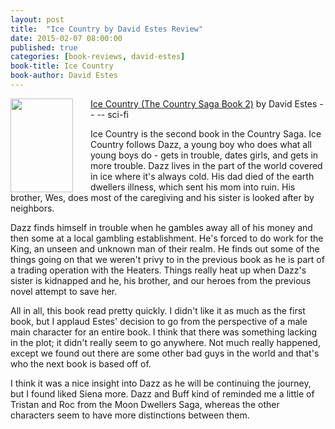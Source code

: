 ```yaml
---
layout: post
title:  "Ice Country by David Estes Review"
date: 2015-02-07 08:00:00
published: true
categories: [book-reviews, david-estes]
book-title: Ice Country
book-author: David Estes
---
```


<img src="http://ecx.images-amazon.com/images/I/91W6CHs8cOL._SL1500_.jpg" align="left" style="width:100%; height:100%; max-width:100px; max-height:150px; padding-right:25px;" />
<a href="http://amzn.com/B00C450JEQ" target="_blank">Ice Country (The Country Saga Book 2)</a> by David Estes  -- <i class="fa fa-star"></i><i class="fa fa-star"></i><i class="fa fa-star"></i><i class="fa fa-star-o"></i><i class="fa fa-star-o"></i> -- <i class="fa fa-rocket"></i> sci-fi

Ice Country is the second book in the Country Saga. Ice Country follows Dazz, a young boy who does what all young boys do - gets in trouble, dates girls, and gets in more trouble. Dazz lives in the part of the world covered in ice where it's always cold. His dad died of the earth dwellers illness, which sent his mom into ruin. His brother, Wes, does most of the caregiving and his sister is looked after by neighbors.
<!--more-->

Dazz finds himself in trouble when he gambles away all of his money and then some at a local gambling establishment. He's forced to do work for the King, an unseen and unknown man of their realm. He finds out some of the things going on that we weren't privy to in the previous book as he is part of a trading operation with the Heaters. Things really heat up when Dazz's sister is kidnapped and he, his brother, and our heroes from the previous novel attempt to save her.

All in all, this book read pretty quickly. I didn't like it as much as the first book, but I applaud Estes' decision to go from the perspective of a male main character for an entire book. I think that there was something lacking in the plot; it didn't really seem to go anywhere. Not much really happened, except we found out there are some other bad guys in the world and that's who the next book is based off of.

I think it was a nice insight into Dazz as he will be continuing the journey, but I found liked Siena more. Dazz and Buff kind of reminded me a little of Tristan and Roc from the Moon Dwellers Saga, whereas the other characters seem to have more distinctions between them. 